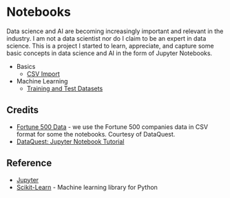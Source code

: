# Notebooks

Data science and AI are becoming increasingly important and relevant in the industry. I am not a data scientist nor do I claim to be an expert in data science. This is a project I started to learn, appreciate, and capture some basic concepts in data science and AI in the form of Jupyter Notebooks.

* Basics
  * [CSV Import](basics/csv-import.ipynb)
* Machine Learning
  * [Training and Test Datasets](ml/train-test-data.ipynb)

## Credits

* [Fortune 500 Data](data/fortune500.csv) - we use the Fortune 500 companies data in CSV format for some the notebooks. Courtesy of DataQuest.
* [DataQuest: Jupyter Notebook Tutorial](https://www.dataquest.io/blog/jupyter-notebook-tutorial/)

## Reference

* [Jupyter](https://jupyter.org/)
* [Scikit-Learn](https://scikit-learn.org/) - Machine learning library for Python